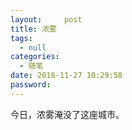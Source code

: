 ```yaml
---
layout:     post
title: 浓雾
tags:
  - null
categories:
  - 随笔
date: 2018-11-27 10:29:58
password:
---
```


今日，浓雾淹没了这座城市。